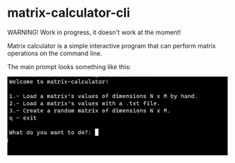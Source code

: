 # matrix-calculator-cli
WARNING! Work in progress, it doesn't work at the moment!

Matrix calculator is a simple interactive program that can perform matrix operations on the command line.

The main prompt looks something like this:

![alt text](https://github.com/klewer-martin/matrix-calculator-cli/blob/main/matrix-calculator.png?raw=true)
